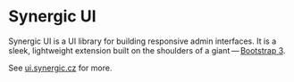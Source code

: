 Synergic UI
===========

Synergic UI is a UI library for building responsive admin interfaces. It is a sleek, lightweight extension built on the
shoulders of a giant&thinsp;—&thinsp;[Bootstrap 3](http://www.getbootstrap.com).

See [ui.synergic.cz](http://ui.synergic.cz) for more.
